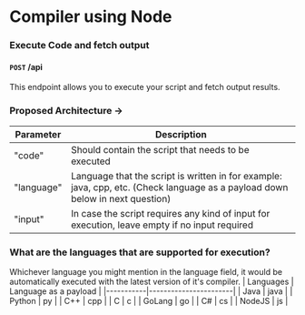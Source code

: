 # Compiler using Node

### Execute Code and fetch output

#### `POST` /api 

This endpoint allows you to execute your script and fetch output results.

### Proposed Architecture ->

| Parameter  | Description                                                                                                                   |
| ---------- | ----------------------------------------------------------------------------------------------------------------------------- |
| "code"     | Should contain the script that needs to be executed                                                                           |
| "language" | Language that the script is written in for example: java, cpp, etc. (Check language as a payload down below in next question) |
| "input"    | In case the script requires any kind of input for execution, leave empty if no input required                                 |

### What are the languages that are supported for execution?

Whichever language you might mention in the language field, it would be automatically executed with the latest version of it's compiler.
| Languages | Language as a payload |
|-----------|-----------------------|
| Java | java |
| Python | py |
| C++ | cpp |
| C | c |
| GoLang | go |
| C# | cs |
| NodeJS | js |